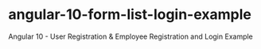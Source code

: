 # angular-10-form-list-login-example

Angular 10 - User Registration & Employee Registration and Login Example
